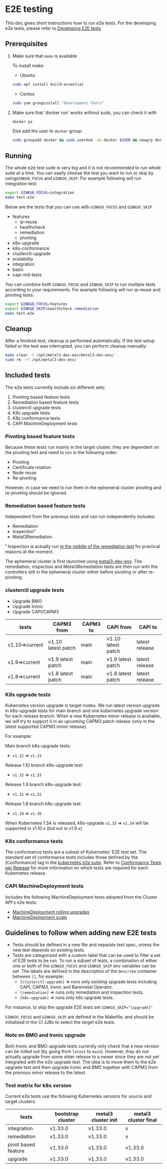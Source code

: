 # E2E testing

This doc gives short instructions how to run e2e tests. For the developing e2e
tests, please refer to
[Developing E2E tests](https://cluster-api.sigs.k8s.io/developer/core/e2e).

## Prerequisites

1. Make sure that `make` is available

   To install make:

   - Ubuntu

   ```sh
   sudo apt install build-essential
   ```

   - Centos

   ```sh
   sudo yum groupinstall "Development Tools"
   ```

1. Make sure that 'docker run' works without sudo, you can check it with

   ```sh
   docker ps
   ```

   Else add the user to `docker` group:

   ```sh
   sudo groupadd docker && sudo usermod -aG docker $USER && newgrp docker
   ```

## Running

The whole e2e test suite is very big and it is not recommended to run whole
suite at a time. You can easily choose the test you want to run or skip by
using`GINKGO_FOCUS` and `GINKGO_SKIP`.
For example following will run integration test:

```sh
export GINKGO_FOCUS=integration
make test-e2e
```

Below are the tests that you can use with `GINKGO_FOCUS` and `GINKGO_SKIP`

- features
   - ip-reuse
   - healthcheck
   - remediation
   - pivoting
- k8s-upgrade
- k8s-conformance
- clusterctl-upgrade
- scalability
- integration
- basic
- capi-md-tests

You can combine both `GINKGO_FOCUS` and `GINKGO_SKIP` to run multiple tests
according to your requirements. For example following will run ip-reuse and
pivoting tests:

```sh
export GINKGO_FOCUS=features
export GINKGO_SKIP=healthcheck remediation
make test-e2e
```

## Cleanup

After a finished test, cleanup is performed automatically. If the test setup
failed or the test was interrupted, you can perform cleanup manually:

```sh
make clean -C /opt/metal3-dev-env/metal3-dev-env/
sudo rm -rf /opt/metal3-dev-env/
```

## Included tests

The e2e tests currently include six different sets:

1. Pivoting based feature tests
1. Remediation based feature tests
1. clusterctl upgrade tests
1. K8s upgrade tests
1. K8s conformance tests
1. CAPI MachineDeployment tests

### Pivoting based feature tests

Because these tests run mainly in the target cluster,
they are dependent on the pivoting test and need to run in the following
order:

- Pivoting
- Certificate rotation
- Node reuse
- Re-pivoting

However, in case we need to run them in the ephemeral cluster pivoting and
re-pivoting should be ignored.

### Remediation based feature tests

Independent from the previous tests and can run independently includes:

- Remediation
- Inspection¹
- Metal3Remediation

¹ Inspection is actually run
[in the middle of the remediation test](https://github.com/metal3-io/cluster-api-provider-metal3/blob/8d08f375de93a793f839b42b5ec40e6bebf98664/test/e2e/remediation_test.go#L108)
for practical reasons at the moment.

The ephemeral cluster is first launched using
[metal3-dev-env](https://github.com/metal3-io/metal3-dev-env). The remediation,
inspection and Metal3Remediation tests are then run with the controllers still
in the ephemeral cluster either before pivoting or after re-pivoting.

### clusterctl upgrade tests

- Upgrade BMO
- Upgrade Ironic
- Upgrade CAPI/CAPM3

<!-- markdownlint-disable MD013 -->

| tests          | CAPM3 from             | CAPM3 to  | CAPI from             | CAPI to         |
| ---------------| ---------------------- | --------- | --------------------- |---------------- |
| v1.10=>current | v1.10 latest patch     | main      | v1.10 latest patch    | latest release  |
| v1.9=>current  | v1.9 latest patch      | main      | v1.9 latest patch     | latest release  |
| v1.8=>current  | v1.8 latest patch      | main      | v1.8 latest patch     | latest release  |

<!-- markdownlint-disable MD013 -->

### K8s upgrade tests

Kubernetes version upgrade in target nodes. We run latest version
upgrade in k8s-upgrade tests for main branch and one kubernetes upgrade
version for each release branch. When a new Kubernetes minor release is
available, we will try to support it in an upcoming CAPM3 patch release
(only in the latest supported CAPM3 minor release).

For example:

Main branch k8s-upgrade tests:

- `v1.32` => `v1.33`

Release 1.10 branch k8s-upgrade test:

- `v1.32` => `v1.33`

Release 1.9 branch k8s-upgrade test:

- `v1.31` => `v1.32`

Release 1.8 branch k8s-upgrade test:

- `v1.29` => `v1.30`

When Kubernetes 1.34 is released, k8s-upgrade `v1.33` => `v1.34` will be
supported in v1.10.x (but not in v1.9.x)

### K8s conformance tests

The conformance tests are a subset of Kubernetes' E2E test set. The standard set
of conformance tests includes those defined by the [Conformance] tag in the
[kubernetes e2e suite](https://github.com/kubernetes/kubernetes/blob/master/test/conformance/testdata/conformance.yaml).
Refer to [Conformance Tests per Release](https://github.com/cncf/k8s-conformance/blob/master/docs/README.md)
for more information on which tests are required for each Kubernetes release.

### CAPI MachineDeployment tests

Includes the following MachineDeployment tests adopted from the Cluster API's e2e tests:

- [MachineDeployment rolling upgrades](https://github.com/kubernetes-sigs/cluster-api/blob/main/test/e2e/md_rollout.go)
- [MachineDeployment scale](https://github.com/kubernetes-sigs/cluster-api/blob/main/test/e2e/md_scale.go)

## Guidelines to follow when adding new E2E tests

- Tests should be defined in a new file and separate test spec, unless the new
  test depends on existing tests.
- Tests are categorized with a custom label that can be used to filter a set of
  E2E tests to be run. To run a subset of tests, a combination of either one or
  both of the `GINKGO_FOCUS` and `GINKGO_SKIP` env variables can be set. The
  labels are defined in the description of the `Describe` container between
  `[]`, for example:
   - `[clusterctl-upgrade]` => runs only existing upgrade tests including CAPI,
CAPM3, Ironic and Baremetal Operator.
   - `[remediation]` => runs only remediation and inspection tests.
   - `[k8s-upgrade]` => runs only k8s upgrade tests.

For instance, to skip the upgrade E2E tests set `GINKGO_SKIP="[upgrade]"`

`GINKGO_FOCUS` and `GINKGO_SKIP` are defined in the Makefile, and should be
initialized in the CI JJBs to select the target e2e tests.

### Note on BMO and Ironic upgrade

Both Ironic and BMO upgrade tests currently only check that a new version can be
rolled out (by going from `latest` to `main`). However, they do not actually
upgrade from some older release to a newer since they are not yet integrated
with the e2e upgrade test. The idea is to move them to the e2e upgrade test and
then upgrade Ironic and BMO together with CAPM3 from the previous minor release
to the latest.

### Test matrix for k8s version

Current e2e tests use the following Kubernetes versions for source and target
clusters:

<!-- markdownlint-disable MD013 -->

| tests               | bootstrap cluster | metal3 cluster init | metal3 cluster final |
| ------------------- | ----------------- | -------------------- | -------------------- |
| integration         | v1.33.0           | v1.33.0              | x                    |
| remediation         | v1.33.0           | v1.33.0              | x                    |
| pivot based feature | v1.33.0           | v1.33.0              | v1.33.0              |
| upgrade             | v1.33.0           | v1.33.0              | v1.33.0              |

<!-- markdownlint-enable MD013 -->
